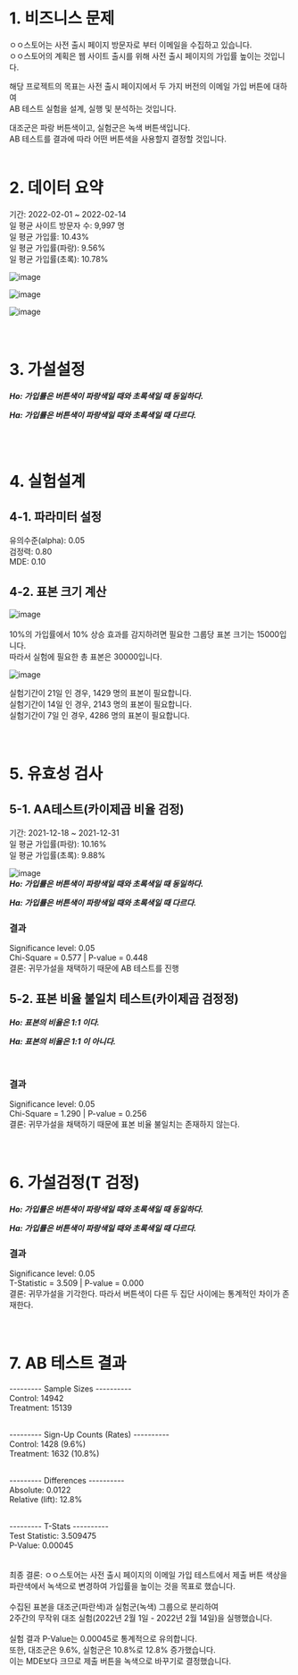 # 1. 비즈니스 문제
ㅇㅇ스토어는 사전 출시 페이지 방문자로 부터 이메일을 수집하고 있습니다.  
ㅇㅇ스토어의 계획은 웹 사이트 출시를 위해 사전 출시 페이지의 가입률 높이는 것입니다.

해당 프로젝트의 목표는 사전 출시 페이지에서 두 가지 버전의 이메일 가입 버튼에 대하여  
AB 테스트 실험을 설계, 실행 및 분석하는 것입니다.

대조군은 파랑 버튼색이고, 실험군은 녹색 버튼색입니다.  
AB 테스트를 결과에 따라 어떤 버튼색을 사용할지 결정할 것입니다.
<br>
<br>
# 2. 데이터 요약
기간: 2022-02-01 ~ 2022-02-14  
일 평균 사이트 방문자 수: 9,997 명  
일 평균 가입률: 10.43%  
일 평균 가입률(파랑): 9.56%  
일 평균 가입률(초록): 10.78%

![image](https://github.com/damagejun19/PortfolioProjects/assets/85101841/ec40b58b-d164-4578-8062-49fa706e4476)  

![image](https://github.com/damagejun19/PortfolioProjects/assets/85101841/2b512c08-7abb-452f-a587-6af5c07627d7)  

![image](https://github.com/damagejun19/PortfolioProjects/assets/85101841/8713e5d9-d67f-4832-b2b3-b7b4780e9118)  
<br>
<br>
# 3. 가설설정  
***Ho: 가입률은 버튼색이 파랑색일 때와 초록색일 때 동일하다.***  

***Ha: 가입률은 버튼색이 파랑색일 때와 초록색일 때 다르다.***  

<br>
<br>  

# 4. 실험설계  

## 4-1. 파라미터 설정  

유의수준(alpha): 0.05  
검정력: 0.80  
MDE: 0.10  

## 4-2. 표본 크기 계산  
![image](https://github.com/damagejun19/PortfolioProjects/assets/85101841/199edd03-eed0-4248-941d-537cfe7e1a02)  
<br>
10%의 가입률에서 10% 상승 효과를 감지하려면 필요한 그룹당 표본 크기는 15000입니다.  
따라서 실험에 필요한 총 표본은 30000입니다.  

![image](https://github.com/damagejun19/PortfolioProjects/assets/85101841/ac8e70a5-8f57-44bb-9976-475d495b8bcf)  

실험기간이 21일 인 경우, 1429 명의 표본이 필요합니다.   
실험기간이 14일 인 경우, 2143 명의 표본이 필요합니다.  
실험기간이 7일 인 경우, 4286 명의 표본이 필요합니다.  
<br>
<br>
# 5. 유효성 검사  
## 5-1. AA테스트(카이제곱 비율 검정)  
기간: 2021-12-18 ~ 2021-12-31  
일 평균 가입률(파랑): 10.16%  
일 평균 가입률(초록): 9.88%  

![image](https://github.com/damagejun19/PortfolioProjects/assets/85101841/614be65f-cb2c-441b-8db7-501547ab015e)  
***Ho: 가입률은 버튼색이 파랑색일 때와 초록색일 때 동일하다.***  

***Ha: 가입률은 버튼색이 파랑색일 때와 초록색일 때 다르다.*** 
<br>  
### 결과
Significance level: 0.05  
Chi-Square = 0.577 | P-value = 0.448  
결론: 귀무가설을 채택하기 때문에 AB 테스트를 진행

## 5-2. 표본 비율 불일치 테스트(카이제곱 검정정)  
***Ho: 표본의 비율은 1:1 이다.***  

***Ha: 표본의 비율은 1:1 이 아니다.***  

<br> 

### 결과  

Significance level: 0.05  
Chi-Square = 1.290 | P-value = 0.256  
결론: 귀무가설을 채택하기 때문에 표본 비율 불일치는 존재하지 않는다.  
<br>
<br>
# 6. 가설검정(T 검정)  

***Ho: 가입률은 버튼색이 파랑색일 때와 초록색일 때 동일하다.***  

***Ha: 가입률은 버튼색이 파랑색일 때와 초록색일 때 다르다.*** 
<br>  
### 결과
Significance level: 0.05  
T-Statistic = 3.509 | P-value = 0.000  
결론: 귀무가설을 기각한다. 따라서 버튼색이 다른 두 집단 사이에는 통계적인 차이가 존재한다.  
<br>
<br>
# 7. AB 테스트 결과
--------- Sample Sizes ----------  
Control: 14942  
Treatment: 15139  
<br>  

--------- Sign-Up Counts (Rates) ----------  
Control: 1428 (9.6%)  
Treatment: 1632 (10.8%)  
<br>  

--------- Differences ----------  
Absolute: 0.0122  
Relative (lift): 12.8%  
<br>  

--------- T-Stats ----------  
Test Statistic: 3.509475  
P-Value: 0.00045  
<br>  
최종 결론: ㅇㅇ스토어는 사전 출시 페이지의 이메일 가입 테스트에서 제출 버튼 색상을  
파란색에서 녹색으로 변경하여 가입률을 높이는 것을 목표로 했습니다.  
<br>
수집된 표본을 대조군(파란색)과 실험군(녹색) 그룹으로 분리하여  
2주간의 무작위 대조 실험(2022년 2월 1일 - 2022년 2월 14일)을 실행했습니다.  
<br>
실험 결과 P-Value는 0.00045로 통계적으로 유의합니다.  
또한, 대조군은 9.6%, 실험군은 10.8%로 12.8% 증가했습니다.  
이는 MDE보다 크므로 제출 버튼을 녹색으로 바꾸기로 결정했습니다.



